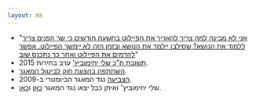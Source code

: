 ```yaml
---
layout: mk
---
```

* <i class="fa fa-newspaper-o"></i> "[אני לא מבינה למה צריך להאריך את הפיילוט בתשעה חודשים כי שר הפנים צריך ללמוד את הנושא? שסילבן יילמד את הנושא ובזמן הזה לא יימשך הפיילוט. אפשר להדמים את הפיילוט ואחר כך נתכנס שוב](https://archive.is/mQKv4#selection-2415.189-2415.365)"
* <i class="fa fa-envelope"></i> [תשובת ח"כ שלי יחימוביץ'](http://elections201elections2015.no2bio.org/docs/syechimivich.png) ערב בחירות 2015.
* <i class="fa fa-globe"></i> [השתתפה בהצעת חוק לביטול המאגר](http://www.mako.co.il/nexter-archive/Article-5a73491c10e6631006.htm).
* <i class="fa fa-bank"></i> [הצביעה](https://oknesset.org/vote/652/) נגד המאגר הביומטרי ב-2009.
* <i class="fa fa-globe"></i> שלי יחימוביץ׳ ואיתן כבל יצאו נגד המאגר [כאן](http://www.nrg.co.il/online/1/ART2/324/377.html) ו[כאן](http://www.ynet.co.il/articles/0,7340,L-4402374,00.html).
